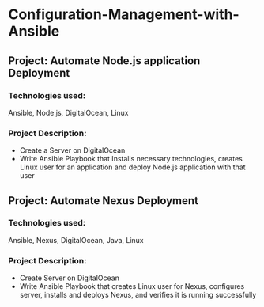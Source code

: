 # Configuration-Management-with-Ansible


## Project: Automate Node.js application Deployment 

### Technologies used:
Ansible, Node.js, DigitalOcean, Linux 

### Project Description: 
- Create a Server on DigitalOcean 
- Write Ansible Playbook that Installs necessary technologies, creates Linux user for an application and deploy Node.js application with that user 


## Project: Automate Nexus Deployment 

### Technologies used:
Ansible, Nexus, DigitalOcean, Java, Linux 

### Project Description:
- Create Server on DigitalOcean 
- Write Ansible Playbook that creates Linux user for Nexus, configures server, installs and deploys Nexus, and verifies it is running successfully
